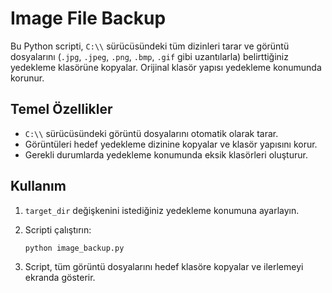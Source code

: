 # Image File Backup

Bu Python scripti, `C:\\` sürücüsündeki tüm dizinleri tarar ve görüntü dosyalarını (`.jpg`, `.jpeg`, `.png`, `.bmp`, `.gif` gibi uzantılarla) belirttiğiniz yedekleme klasörüne kopyalar. Orijinal klasör yapısı yedekleme konumunda korunur.

## Temel Özellikler

- `C:\\` sürücüsündeki görüntü dosyalarını otomatik olarak tarar.
- Görüntüleri hedef yedekleme dizinine kopyalar ve klasör yapısını korur.
- Gerekli durumlarda yedekleme konumunda eksik klasörleri oluşturur.

## Kullanım
1. `target_dir` değişkenini istediğiniz yedekleme konumuna ayarlayın.
2. Scripti çalıştırın:
    
    ```bash
    python image_backup.py

3. Script, tüm görüntü dosyalarını hedef klasöre kopyalar ve ilerlemeyi ekranda gösterir.
